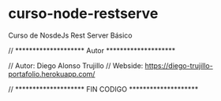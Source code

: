 # curso-node-restserve
Curso de NosdeJs Rest Server Básico

// ******************** Autor ********************

// Autor: Diego Alonso Trujillo
// Webside: https://diego-trujillo-portafolio.herokuapp.com/

// ******************** FIN CODIGO ********************
